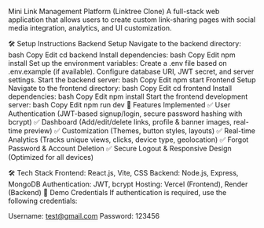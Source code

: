 Mini Link Management Platform (Linktree Clone)
A full-stack web application that allows users to create custom link-sharing pages with social media integration, analytics, and UI customization.

🛠 Setup Instructions
Backend Setup
Navigate to the backend directory:
bash
Copy
Edit
cd backend
Install dependencies:
bash
Copy
Edit
npm install
Set up the environment variables:
Create a .env file based on .env.example (if available).
Configure database URI, JWT secret, and server settings.
Start the backend server:
bash
Copy
Edit
npm start
Frontend Setup
Navigate to the frontend directory:
bash
Copy
Edit
cd frontend
Install dependencies:
bash
Copy
Edit
npm install
Start the frontend development server:
bash
Copy
Edit
npm run dev
🚀 Features Implemented
✅ User Authentication (JWT-based signup/login, secure password hashing with bcrypt)
✅ Dashboard (Add/edit/delete links, profile & banner images, real-time preview)
✅ Customization (Themes, button styles, layouts)
✅ Real-time Analytics (Tracks unique views, clicks, device type, geolocation)
✅ Forgot Password & Account Deletion
✅ Secure Logout & Responsive Design (Optimized for all devices)

🛠 Tech Stack
Frontend: React.js, Vite, CSS
Backend: Node.js, Express, MongoDB
Authentication: JWT, bcrypt
Hosting: Vercel (Frontend), Render (Backend)
🔐 Demo Credentials
If authentication is required, use the following credentials:

Username: test@gmail.com
Password: 123456
